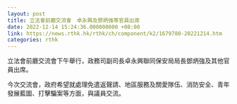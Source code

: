 ```yaml
---
layout: post
title: 立法會前廳交流會　卓永興及鄧炳強等官員出席
date: 2022-12-14 15:24:36.000000000 +08:00
link: https://news.rthk.hk/rthk/ch/component/k2/1679780-20221214.htm
categories: rthk
---
```


立法會前廳交流會下午舉行，政務司副司長卓永興聯同保安局局長鄧炳強及其他官員出席。

今次交流會，政府希望就處理免遣返聲請、地區服務及關愛隊伍、消防安全、青年發展藍圖、打擊騙案等方面，與議員交流。

